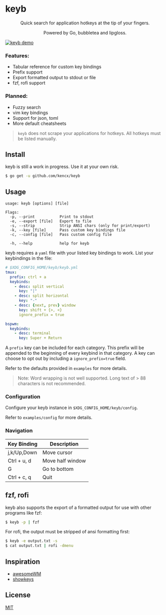 # keyb

<p align="center">Quick search for application hotkeys at the tip of your fingers.</p>

<p align="center">Powered by Go, bubbletea and lipgloss.</p>

[![keyb demo](https://asciinema.org/a/1fwoiNql5GBKF7lfmSpTpSQTJ.png)](https://asciinema.org/a/1fwoiNql5GBKF7lfmSpTpSQTJ)

### Features:
- Tabular reference for custom key bindings
- Prefix support
- Export formatted output to stdout or file
- fzf, rofi support

### Planned:
- Fuzzy search
- vim key bindings
- Support for json, toml
- More default cheatsheets

>`keyb` does not scrape your applications for hotkeys. All hotkeys must be
>listed manually.

## Install
keyb is still a work in progress. Use it at your own risk.

```bash
$ go get -u github.com/kencx/keyb
```

## Usage

```text
usage: keyb [options] [file]

Flags:
  -p, --print           Print to stdout
  -e, --export [file]   Export to file
  -s, --strip           Strip ANSI chars (only for print/export)
  -k, --key [file]      Pass custom key bindings file
  -c, --config [file]   Pass custom config file

  -h, --help            help for keyb
```

keyb requires a `yaml` file with your listed key bindings to work. List your keybindings in the file:

```yaml
# $XDG_CONFIG_HOME/keyb/keyb.yml
tmux:
  prefix: ctrl + a
  keybinds:
    - desc: split vertical
      key: "|"
    - desc: split horizontal
      key: "-"
    - desc: {next, prev} window
      key: shift + {>, <}
      ignore_prefix = true

bspwm:
  keybinds:
    - desc: terminal
      key: Super + Return
```

A `prefix` key can be included for each category. This prefix will be appended
to the beginning of every keybind in that category. A key can choose to opt out
by including a `ignore_prefix=true` field.

Refer to the defaults provided in `examples` for more details.

>Note: Word wrapping is not well supported. Long text of > 88 characters is not
>recommended.

### Configuration
Configure your keyb instance in `$XDG_CONFIG_HOME/keyb/config`.

Refer to `examples/config` for more details.

### Navigation

| Key Binding | Description      |
|------------ | ------------     |
| j,k/Up,Down | Move cursor      |
| Ctrl + u, d | Move half window |
| G			  | Go to bottom     |
| Ctrl + c, q | Quit		     |

## fzf, rofi

keyb also supports the export of a formatted output for use with other programs
like fzf:
```bash
$ keyb -p | fzf
```

For rofi, the output must be stripped of ansi formatting first:
```bash
$ keyb -e output.txt -s
$ cat output.txt | rofi -dmenu
```

## Inspiration
- [awesomeWM](https://github.com/awesomeWM/awesome)
- [showkeys](https://github.com/adamharmansky/showkeys)

## License
[MIT](LICENSE)
